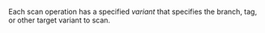 Each scan operation has a specified _variant_ that specifies the branch, tag, or other target variant to scan.  